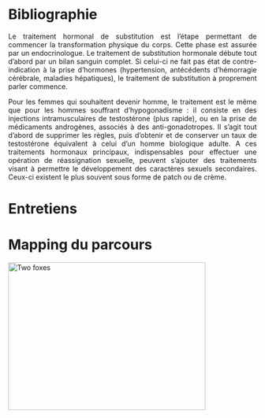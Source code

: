 

# Bibliographie

<p align= "justify">Le traitement hormonal de substitution est l’étape permettant de commencer la transformation physique du corps. Cette phase est assurée par un endocrinologue. Le traitement de substitution hormonale débute tout d’abord par un bilan sanguin complet. Si celui-ci ne fait pas état de contre-indication à la prise d’hormones (hypertension, antécédents d’hémorragie cérébrale, maladies hépatiques), le traitement de substitution à proprement parler commence.</p>

<p align= "justify">Pour les femmes qui souhaitent devenir homme, le traitement est le même que pour les hommes souffrant d’hypogonadisme : il consiste en des injections intramusculaires de testostérone (plus rapide), ou en la prise de médicaments androgènes, associés à des anti-gonadotropes. Il s’agit tout d’abord de supprimer les règles, puis d’obtenir et de conserver un taux de testostérone équivalent à celui d’un homme biologique adulte. A ces traitements hormonaux principaux, indispensables pour effectuer une opération de réassignation sexuelle, peuvent s’ajouter des traitements visant à permettre le développement des caractères sexuels secondaires. Ceux-ci existent le plus souvent sous forme de patch ou de crème.</p> 

# Entretiens


# Mapping du parcours

<img  src = "https://controverses.github.io/transidentite/mapping1.png"  width = "400"  height = "300"  alt = "Two foxes" >

